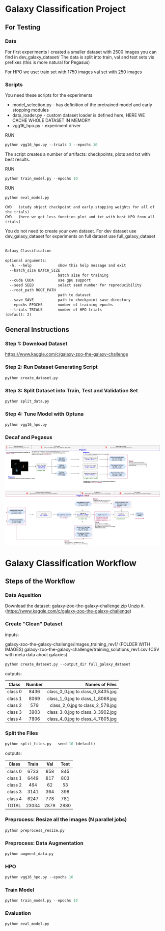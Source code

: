 # Galaxy Classification Project

## For Testing

### Data

For first experiments I created a smaller dataset with 2500 images you can find in dev_galaxy_dataset/
The data is split into train, val and test sets vis prefixes (this is more natural for Pegasus)

For HPO we use:
train set with 1750 images
val set with 250 images

### Scripts

You need these scripts for the experiments

* model_selection.py - has definition of the pretrained model and early stopping modules
* data_loader.py  - custom dataset loader is defined here, HERE WE CACHE WHOLE DATASET IN MEMORY
* vgg16_hpo.py - experiment driver


RUN 

```python
python vgg16_hpo.py --trials 3 --epochs 10
```

The script creates a number of artifacts: checkpoints, plots and txt with best results.



RUN 

```python
python train_model.py --epochs 10
```


RUN 

```python
python eval_model.py 
```

```
CWD   (study object checkpoint and early stopping weights for all of the trials)
CWD   (here we get loss function plot and txt with best HPO from all trials)  
```


You do not need to create your own dataset. For dev dataset use dev_galaxy_dataset
for experiments on full dataset use full_galaxy_dataset

```
    
Galaxy Classification

optional arguments:
  -h, --help            show this help message and exit
  --batch_size BATCH_SIZE
                        batch size for training
  --cuda CUDA           use gpu support
  --seed SEED           select seed number for reproducibility
  --root_path ROOT_PATH
                        path to dataset
  --save SAVE           path to checkpoint save directory
  --epochs EPOCHS       number of training epochs
  --trials TRIALS       number of HPO trials                      (default: 2)

```

## General Instructions 
### Step 1: Download Dataset

https://www.kaggle.com/c/galaxy-zoo-the-galaxy-challenge

### Step 2: Run Dataset Generating Script

```python
python create_dataset.py
```
### Step 3: Split Dataset into Train, Test and Validation Set

```python
python split_data.py
```
### Step 4: Tune Model with Optuna

```python
python vgg16_hpo.py
```


### Decaf and Pegasus
![img](Galaxy-Decaf.png)


# Galaxy Classification Workflow

## Steps of the Workflow


### Data Aqusition

Download the dataset: galaxy-zoo-the-galaxy-challenge.zip
Unzip it. 
(https://www.kaggle.com/c/galaxy-zoo-the-galaxy-challenge)

### Create "Clean" Dataset

inputs: 

galaxy-zoo-the-galaxy-challenge/images_training_rev1/ (FOLDER WITH IMAGES)
galaxy-zoo-the-galaxy-challenge/training_solutions_rev1.csv (CSV with meta data about galaxies)


```python
python create_dataset.py --output_dir full_galaxy_dataset
```

outputs:

| Class    | Number  |         Names of Files            |
|----------|:-------:|----------------------------------:|
| class 0  | 8436    | class_0_0.jpg to class_0_8435.jpg |
| class 1  | 8069    | class_1_0.jpg to class_1_8068.jpg |
| class 2  |  579    | class_2_0.jpg to class_2_578.jpg  |
| class 3  | 3903    | class_3_0.jpg to class_3_3902.jpg |
| class 4  | 7806    | class_4_0.jpg to class_4_7805.jpg |


### Split the Files
```python
python split_files.py --seed 10 (default)
```

outputs:

| Class    |  Train |  Val   | Test   |
|----------|:------:|:------:|:------:|
| class 0  |  6733  |  858   |  845   |
| class 1  |  6449  |  817   |  803   |
| class 2  |   464  |   62   |   53   |
| class 3  |  3141  |  364   |  398   |
| class 4  |  6247  |  778   |  781   |
| TOTAL    | 23034  | 2879   | 2880   |



### Preprocess: Resize all the images (N parallel jobs)


```python
python preprocess_resize.py
```

### Preprocess: Data Augmentation


```python
python augment_data.py
```

### HPO

```python
python vgg16_hpo.py --epochs 10
```

### Train Model

```python
python train_model.py --epochs 10
```

### Evaluation

```python
python eval_model.py 
```

